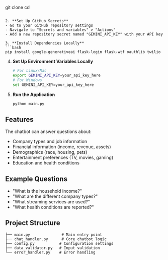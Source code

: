 git clone <your-repository-url>
   cd <repository-name>
   ```

2. **Set Up GitHub Secrets**
   - Go to your GitHub repository settings
   - Navigate to "Secrets and variables" > "Actions"
   - Add a new repository secret named "GEMINI_API_KEY" with your API key

3. **Install Dependencies Locally**
   ```bash
   pip install google-generativeai flask-login flask-wtf oauthlib twilio
   ```

4. **Set Up Environment Variables Locally**
   ```bash
   # For Linux/Mac
   export GEMINI_API_KEY=your_api_key_here
   # For Windows
   set GEMINI_API_KEY=your_api_key_here
   ```

5. **Run the Application**
   ```bash
   python main.py
   ```

## Features

The chatbot can answer questions about:
- Company types and job information
- Financial information (income, revenue, assets)
- Demographics (race, housing, pets)
- Entertainment preferences (TV, movies, gaming)
- Education and health conditions

## Example Questions

- "What is the household income?"
- "What are the different company types?"
- "What streaming services are used?"
- "What health conditions are reported?"

## Project Structure

```
├── main.py              # Main entry point
├── chat_handler.py      # Core chatbot logic
├── config.py           # Configuration settings
├── data_validator.py   # Input validation
└── error_handler.py    # Error handling
